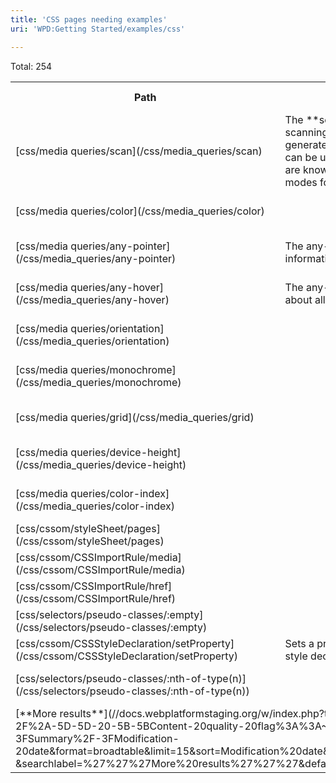 ```yaml
---
title: 'CSS pages needing examples'
uri: 'WPD:Getting Started/examples/css'

---
```

Total: 254

<table class="sortable wikitable smwtable" width="100%">
<tr>
<th class="Path">
Path

</th>
<th class="Summary">
Summary

</th>
<th class="Modification-date">
Modification date

</th>
</tr>
<tr class="row-odd">
<td class="Path">
[css/media queries/scan](/css/media_queries/scan)

</td>
<td class="Summary">
The **scan** media feature describes the scanning process (i.e. how the video card generates the image) of some output devices. It can be useful if you want to adjust font type that are known to not be visible well on "interlaced" modes for instance.

</td>
<td data-sort-value="2457255.6627778" class="Modification-date">
21 August 2015 03:54:24

</td>
</tr>
<tr class="row-even">
<td class="Path">
[css/media queries/color](/css/media_queries/color)

</td>
<td>
</td>
<td data-sort-value="2457255.519537" class="Modification-date">
21 August 2015 00:28:08

</td>
</tr>
<tr class="row-odd">
<td class="Path">
[css/media queries/any-pointer](/css/media_queries/any-pointer)

</td>
<td class="Summary">
The any-pointer media query returns information about all a user's pointer devices.

</td>
<td data-sort-value="2457255.5190625" class="Modification-date">
21 August 2015 00:27:27

</td>
</tr>
<tr class="row-even">
<td class="Path">
[css/media queries/any-hover](/css/media_queries/any-hover)

</td>
<td class="Summary">
The any-hover media query returns information about all a user's pointer devices.

</td>
<td data-sort-value="2457255.5186458" class="Modification-date">
21 August 2015 00:26:51

</td>
</tr>
<tr class="row-odd">
<td class="Path">
[css/media queries/orientation](/css/media_queries/orientation)

</td>
<td>
</td>
<td data-sort-value="2457255.5141088" class="Modification-date">
21 August 2015 00:20:19

</td>
</tr>
<tr class="row-even">
<td class="Path">
[css/media queries/monochrome](/css/media_queries/monochrome)

</td>
<td>
</td>
<td data-sort-value="2457255.5130787" class="Modification-date">
21 August 2015 00:18:50

</td>
</tr>
<tr class="row-odd">
<td class="Path">
[css/media queries/grid](/css/media_queries/grid)

</td>
<td>
</td>
<td data-sort-value="2457255.5104398" class="Modification-date">
21 August 2015 00:15:02

</td>
</tr>
<tr class="row-even">
<td class="Path">
[css/media queries/device-height](/css/media_queries/device-height)

</td>
<td>
</td>
<td data-sort-value="2457255.5072222" class="Modification-date">
21 August 2015 00:10:24

</td>
</tr>
<tr class="row-odd">
<td class="Path">
[css/media queries/color-index](/css/media_queries/color-index)

</td>
<td>
</td>
<td data-sort-value="2457255.5038773" class="Modification-date">
21 August 2015 00:05:35

</td>
</tr>
<tr class="row-even">
<td class="Path">
[css/cssom/styleSheet/pages](/css/cssom/styleSheet/pages)

</td>
<td>
</td>
<td data-sort-value="2457226.5933449" class="Modification-date">
23 July 2015 02:14:25

</td>
</tr>
<tr class="row-odd">
<td class="Path">
[css/cssom/CSSImportRule/media](/css/cssom/CSSImportRule/media)

</td>
<td>
</td>
<td data-sort-value="2457226.5911227" class="Modification-date">
23 July 2015 02:11:13

</td>
</tr>
<tr class="row-even">
<td class="Path">
[css/cssom/CSSImportRule/href](/css/cssom/CSSImportRule/href)

</td>
<td>
</td>
<td data-sort-value="2457226.5907407" class="Modification-date">
23 July 2015 02:10:40

</td>
</tr>
<tr class="row-odd">
<td class="Path">
[css/selectors/pseudo-classes/:empty](/css/selectors/pseudo-classes/:empty)

</td>
<td>
</td>
<td data-sort-value="2457219.2518056" class="Modification-date">
15 July 2015 18:02:36

</td>
</tr>
<tr class="row-even">
<td class="Path">
[css/cssom/CSSStyleDeclaration/setProperty](/css/cssom/CSSStyleDeclaration/setProperty)

</td>
<td class="Summary">
Sets a property, value, and priority within a CSS style declaration.

</td>
<td data-sort-value="2457113.6269676" class="Modification-date">
1 April 2015 03:02:50

</td>
</tr>
<tr class="row-odd">
<td class="Path">
[css/selectors/pseudo-classes/:nth-of-type(n)](/css/selectors/pseudo-classes/:nth-of-type(n))

</td>
<td>
</td>
<td data-sort-value="2457101.5279514" class="Modification-date">
20 March 2015 00:40:15

</td>
</tr>
<tr class="smwfooter">
<td class="sortbottom" colspan="3">
[**More results**](//docs.webplatformstaging.org/w/index.php?title=Special:Ask&x=-5B-5BPath%3A%3A~%2Acss-2F%2A-5D-5D-20-5B-5BContent-20quality-20flag%3A%3A~Examples-20Needed-5D-5D%2F-3FPath%2F-3FSummary%2F-3FModification-20date&format=broadtable&limit=15&sort=Modification%20date&order=desc&headers=plain&mainlabel=-&searchlabel=%27%27%27More%20results%27%27%27&default=%7B%7B%7Bdefault_text%7D%7D%7D&offset=15)

</td>
</tr>
</table>
